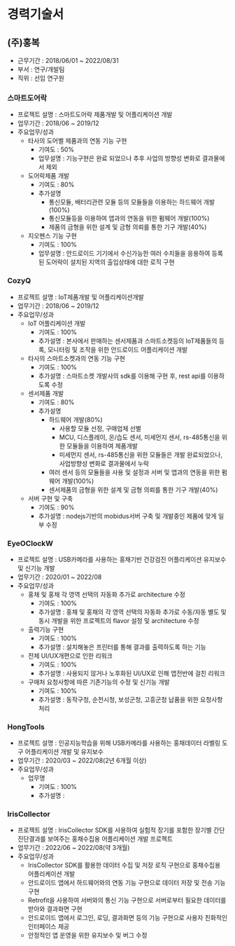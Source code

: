 # 경력기술서

## (주)홍복
- 근무기간 : 2018/06/01 ~ 2022/08/31
- 부서 : 연구/개발팀
- 직위 : 선임 연구원

### 스마트도어락
 - 프로젝트 설명 : 스마트도어락 제품개발 및 어플리케이션 개발
 - 업무기간 : 2018/06 ~ 2019/12
 - 주요업무/성과
   - 타사의 도어벨 제품과의 연동 기능 구현
     - 기여도 : 50%
     - 업무설명 : 기능구현은 완료 되었으나 추후 사업의 방향성 변화로 결과물에서 제외
   - 도어락제품 개발
       - 기여도 : 80%
       - 추가설명
         - 통신모듈, 배터리관련 모듈 등의 모듈들을 이용하는 하드웨어 개발(100%)
         - 통신모듈등을 이용하여 앱과의 연동을 위한 펌웨어 개발(100%)
         - 제품의 금형을 위한 설계 및 금형 의뢰를 통한 기구 개발(40%)
   - 지오펜스 기능 구현
     - 기여도 : 100%
     - 업무설명 : 안드로이드 기기에서 수신가능한 여러 수치들을 응용하여 등록된 도어락이 설치된 지역의 출입상태에 대한 로직 구현

### CozyQ
 - 프로젝트 설명 : IoT제품개발 및 어플리케이션개발
 - 업무기간 : 2018/06 ~ 2019/12
 - 주요업무/성과
   - IoT 어플리케이션 개발
     - 기여도 : 100%
     - 추가설명 : 본사에서 판매하는 센서제품과 스마트소켓등의 IoT제품들의 등록, 모니터링 및 조작을 위한 안드로이드 어플리케이션 개발
   - 타사의 스마트소켓과의 연동 기능 구현
     - 기여도 : 100%
     - 추가설명 : 스마트소켓 개발사의 sdk를 이용해 구현 후, rest api를 이용하도록 수정
   - 센서제품 개발
     - 기여도 : 80%
     - 추가설명
       - 하드웨어 개발(80%)
         - 사용할 모듈 선정, 구매업체 선별
         - MCU, 디스플레이, 온/습도 센서, 미세먼지 센서, rs-485통신을 위한 모듈들을 이용하여 제품개발
         - 미세먼지 센서, rs-485통신을 위한 모듈들은 개발 완료되었으나, 사업방향성 변화로 결과물에서 누락
       - 여러 센서 등의 모듈들을 사용 및 설정과 서버 및 앱과의 연동을 위한 펌웨어 개발(100%)
       - 센서제품의 금형을 위한 설계 및 금형 의뢰를 통한 기구 개발(40%)
   - 서버 구현 및 구축
     - 기여도 : 90%
     - 추가설명 : nodejs기반의 mobidus서버 구축 및 개발중인 제품에 맞게 일부 수정

### EyeOClockW
 - 프로젝트 설명 : USB카메라를 사용하는 홍채기반 건강검진 어플리케이션 유지보수 및 신기능 개발
 - 업무기간 : 2020/01 ~ 2022/08
 - 주요업무/성과
   - 홍채 및 홍채 각 영역 선택의 자동화 추가로 architecture 수정
     - 기여도 : 100%
     - 추가설명 : 홍채 및 홍채의 각 영역 선택의 자동화 추가로 수동/자동 별도 및 동시 개발을 위한 프로젝트의 flavor 설정 및 architecture 수정
   - 출력기능 구현
     - 기여도 : 100%
     - 추가설명 : 설치해놓은 프린터를 통해 결과를 출력하도록 하는 기능
   - 전체 UI/UX개편으로 인한 리워크
     - 기여도 : 100%
     - 추가설명 : 사용되지 않거나 노후화된 UI/UX로 인해 앱전반에 걸친 리워크
   - 구매처 요청사항에 따른 기존기능의 수정 및 신기능 개발
     - 기여도 : 100%
     - 추가설명 : 동작구청, 순천시청, 보성군청, 고흥군청 납품을 위한 요청사항 처리

### HongTools
 - 프로젝트 설명 : 인공지능학습을 위해 USB카메라를 사용하는 홍채데이터 라벨링 도구 어플리케이션 개발 및 유지보수
 - 업무기간 : 2020/03 ~ 2022/08(2년 6개월 이상)
 - 주요업무/성과
   - 업무명
     - 기여도 : 100%
     - 추가설명 : 

### IrisCollector
 - 프로젝트 설명 : IrisCollector SDK를 사용하여 실험적 장기를 포함한 장기별 간단 진단결과를 보여주는 홍채수집용 어플리케이션 개발 프로젝트
 - 업무기간 : 2022/06 ~ 2022/08(약 3개월)
 - 주요업무/성과
   - IrisCollector SDK를 활용한 데이터 수집 및 저장 로직 구현으로 홍채수집용 어플리케이션 개발
   - 안드로이드 앱에서 하드웨어와의 연동 기능 구현으로 데이터 저장 및 전송 기능 구현
   - Retrofit을 사용하여 서버와의 통신 기능 구현으로 서버로부터 필요한 데이터를 받아와 결과화면 구현
   - 안드로이드 앱에서 로그인, 로딩, 결과화면 등의 기능 구현으로 사용자 친화적인 인터페이스 제공
   - 안정적인 앱 운영을 위한 유지보수 및 버그 수정
